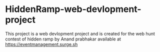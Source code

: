 # HiddenRamp-web-devlopment-project
This project is a web devlopment project and is created for the web hunt contest of hidden ramp by Anand prabhakar
available at https://eventmanagement.surge.sh   
